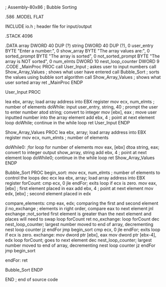 ; Assembly-80x86
; Bubble Sorting

.586
.MODEL FLAT

INCLUDE io.h            ; header file for input/output

.STACK 4096

.DATA 
array DWORD 40 DUP (?)
string DWORD 40 DUP (?), 0
user_entry BYTE "Enter a number:", 0
show_array	BYTE  "The array values are:", 0
sorted_prompt BYTE "The array is sorted", 0
not_sorted_prompt BYTE "The array is NOT sorted", 0
num_elmts DWORD 10
nest_loop_counter DWORD 9
.CODE
_MainProc PROC
	call User_Input ; askes user to input numbers
	call Show_Array_Values ; shows what user have entered
	call Bubble_Sort ; sorts the values using bubble sort algorithm
	call Show_Array_Values ; shows what user sorted array
	ret
_MainProc ENDP


User_Input PROC

lea ebx, array; load array address into EBX register
mov ecx, num_elmts     ; number of elements
doWhile:	input user_entry, string, 40 ; prompt the user to enter number
atod string; convert to integer
mov [ebx], eax ; move user inputted number into the array element
add ebx, 4    ; point at next element
loop	doWhile; continue in the while loop
ret
User_Input ENDP


Show_Array_Values PROC
lea ebx, array; load array address into EBX register
mov ecx, num_elmts     ; number of elements

doWhile0:	;for loop for number of elements
mov eax, [ebx]
dtoa string, eax; convert to integer
output show_array, string
add ebx, 4    ; point at next element
loop	doWhile0; continue in the while loop
ret
Show_Array_Values ENDP

Bubble_Sort PROC
begin_sort:
mov ecx, num_elmts     ; number of elements to control the loops
dec ecx
lea ebx, array; load array address into EBX register
forCount:
	cmp ecx, 0
	jle endFor; exits loop if ecx is zero.
mov eax, [ebx]	; first element placed in eax
add ebx, 4    ; point at next element
mov edx, [ebx]	; second element placed in edx

compare_elements:
cmp eax, edx; comparing the first and second element
jl	no_exchange ;  elements in right order, compare eax to next element
jnl exchange	;not_sorted first element is greater than the next element and places will need to swap
loop forCount
ret
no_exchange:	loop forCount
				dec nest_loop_counter; largest number moved to end of array, decrementing nest loop counter
				jz endFor
				jmp begin_sort
				cmp ecx, 0
				jle endFor; exits loop if ecx is zero.
exchange:
	mov dword ptr [ebx], eax
	mov dword ptr [ebx-4], edx
	loop forCount; goes to next element
	dec nest_loop_counter; largest number moved to end of array, decrementing nest loop counter
	jz endFor
	jmp begin_sort
	
endFor:
ret

Bubble_Sort ENDP



END                             ; end of source code


